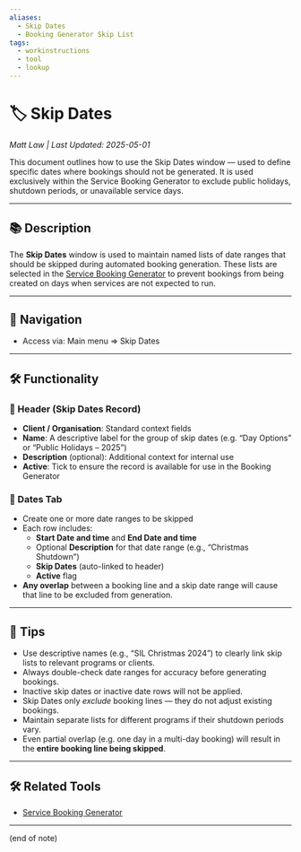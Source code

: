 ```yaml
---
aliases:
  - Skip Dates
  - Booking Generator Skip List
tags:
  - workinstructions
  - tool
  - lookup
---
```


# 🏷️ Skip Dates

*Matt Law | Last Updated: 2025-05-01*

This document outlines how to use the Skip Dates window — used to define specific dates where bookings should not be generated. It is used exclusively within the Service Booking Generator to exclude public holidays, shutdown periods, or unavailable service days.

---

## 📚 Description  
The **Skip Dates** window is used to maintain named lists of date ranges that should be skipped during automated booking generation. These lists are selected in the [Service Booking Generator](Booking-Generator.md) to prevent bookings from being created on days when services are not expected to run.

---

## 🧭 Navigation  
- Access via: Main menu => Skip Dates

---

## 🛠️ Functionality  

### 🧾 Header (Skip Dates Record)  
- **Client / Organisation**: Standard context fields  
- **Name**: A descriptive label for the group of skip dates (e.g. “Day Options” or “Public Holidays – 2025”)  
- **Description** (optional): Additional context for internal use  
- **Active**: Tick to ensure the record is available for use in the Booking Generator

### 📅 Dates Tab  
- Create one or more date ranges to be skipped  
- Each row includes:
  - **Start Date and time** and **End Date and time**
  - Optional **Description** for that date range (e.g., “Christmas Shutdown”)
  - **Skip Dates** (auto-linked to header)
  - **Active** flag  
- **Any overlap** between a booking line and a skip date range will cause that line to be excluded from generation.

---

## 🎯 Tips  
- Use descriptive names (e.g., “SIL Christmas 2024”) to clearly link skip lists to relevant programs or clients.  
- Always double-check date ranges for accuracy before generating bookings.  
- Inactive skip dates or inactive date rows will not be applied.  
- Skip Dates only *exclude* booking lines — they do not adjust existing bookings.  
- Maintain separate lists for different programs if their shutdown periods vary.  
- Even partial overlap (e.g. one day in a multi-day booking) will result in the **entire booking line being skipped**.

---

## 🛠️ Related Tools  
- [Service Booking Generator](Booking-Generator.md)

---
(end of note)
